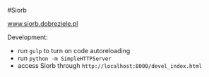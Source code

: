 #Siorb

www.siorb.dobreziele.pl

Development:

- run `gulp` to turn on code autoreloading
- run `python -m SimpleHTTPServer`
- access Siorb through `http://localhost:8000/devel_index.html`
